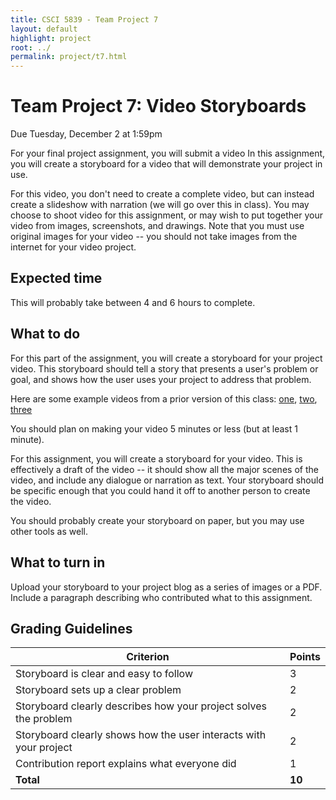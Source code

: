 ```yaml
---
title: CSCI 5839 - Team Project 7
layout: default
highlight: project
root: ../
permalink: project/t7.html
---
```

# Team Project 7: Video Storyboards

Due Tuesday, December 2 at 1:59pm

For your final project assignment, you will submit a video In this assignment, you will create a storyboard for a video that will demonstrate your project in use.

For this video, you don't need to create a complete video, but can instead create a slideshow with narration (we will go over this in class). You may choose to shoot video for this assignment, or may wish to put together your video from images, screenshots, and drawings. Note that you must use original images for your video -- you should not take images from the internet for your video project.

## Expected time
This will probably take between 4 and 6 hours to complete. 

## What to do
For this part of the assignment, you will create a storyboard for your project video. This storyboard should tell a story that presents a user's problem or goal, and shows how the user uses your project to address that problem.

Here are some example videos from a prior version of this class: [one](https://www.youtube.com/watch?v=Pzl0_bzNU3g&feature=youtu.be), [two](https://www.youtube.com/watch?v=IQUWGRdjxVo&feature=youtu.be), [three](https://www.youtube.com/watch?v=gGToSffVmJY)

You should plan on making your video 5 minutes or less (but at least 1 minute).

For this assignment, you will create a storyboard for your video. This is effectively a draft of the video -- it should show all the major scenes of the video, and include any dialogue or narration as text. Your storyboard should be specific enough that you could hand it off to another person to create the video.

You should probably create your storyboard on paper, but you may use other tools as well.

## What to turn in
Upload your storyboard to your project blog as a series of images or a PDF. Include a paragraph describing who contributed what to this assignment.

## Grading Guidelines

 | Criterion | Points | 
 | ---------|------- | 
 | Storyboard is clear and easy to follow | 3 | 
 | Storyboard sets up a clear problem | 2 | 
 | Storyboard clearly describes how your project solves the problem | 2 | 
 | Storyboard clearly shows how the user interacts with your project | 2 |  
 | Contribution report explains what everyone did | 1 | 
 | **Total** | **10** | 